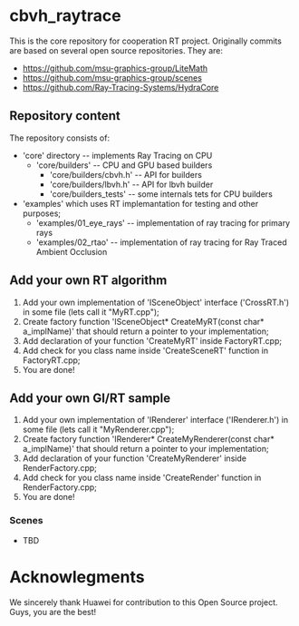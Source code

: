 # cbvh_raytrace

This is the core repository for cooperation RT project. Originally commits are based on several open source repositories. They are:

* https://github.com/msu-graphics-group/LiteMath
* https://github.com/msu-graphics-group/scenes
* https://github.com/Ray-Tracing-Systems/HydraCore

## Repository content

The repository consists of:
* 'core' directory -- implements Ray Tracing on CPU
  * 'core/builders' -- CPU and GPU based builders
    * 'core/builders/cbvh.h' -- API for builders
    * 'core/builders/lbvh.h' -- API for lbvh builder
    * 'core/builders_tests' -- some internals tets for CPU builders
* 'examples' which uses RT implemantation for testing and other purposes;
  * 'examples/01_eye_rays' -- implementation of ray tracing for primary rays
  * 'examples/02_rtao'     -- implementation of ray tracing for Ray Traced Ambient Occlusion

## Add your own RT algorithm

1. Add your own implementation of 'ISceneObject' interface ('CrossRT.h') in some file (lets call it "MyRT.cpp");
2. Create factory function 'ISceneObject* CreateMyRT(const char* a_implName)' that should return a pointer to your implementation;
3. Add declaration of your function 'CreateMyRT' inside FactoryRT.cpp;
4. Add check for you class name inside 'CreateSceneRT' function in FactoryRT.cpp;
5. You are done!

## Add your own GI/RT sample

1. Add your own implementation of 'IRenderer' interface ('IRenderer.h') in some file (lets call it "MyRenderer.cpp");
2. Create factory function 'IRenderer* CreateMyRenderer(const char* a_implName)' that should return a pointer to your implementation;
3. Add declaration of your function 'CreateMyRenderer' inside RenderFactory.cpp;
4. Add check for you class name inside 'CreateRender' function in RenderFactory.cpp;
5. You are done!

### Scenes
* TBD

# Acknowlegments 

We sincerely thank Huawei for contribution to this Open Source project. Guys, you are the best!